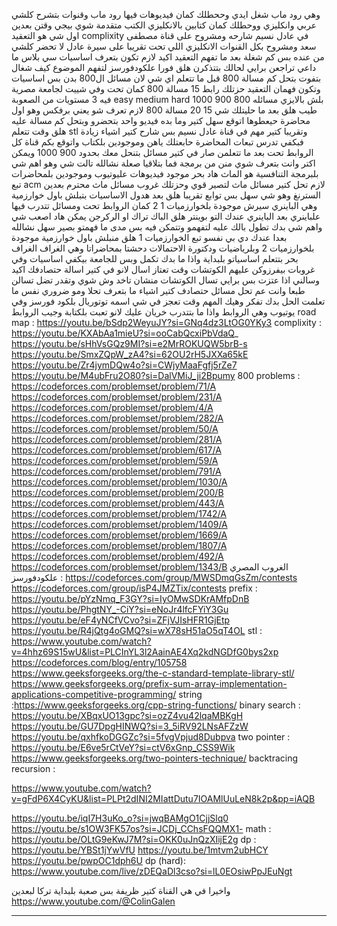 
وهي رود ماب شغل ايدي وححطلك كمان فيديوهات فيها رود ماب وقنوات بتشرح كلشي عربي وانكليزي ووحطلك كمان كتابين بالانكليزي الكتب متقدمة شوي بيجي وقتن بعدين 
اول شي هو التعقيد complixity 
في عادل نسيم شارحه ومشروح على قناة مصطفى سعد  ومشروح بكل القنوات الانكليزي اللي تحت تقريبا 
على سيرة عادل لا تحضر كلشي من  عنده بس كم شغلة 
بعد ما تفهم التعقيد اكيد لازم تكون بتعرف اساسيات سي بلاس ما داعي تراجعن برايي لحالك بتتذكرن 
هلق فورا علكودفورسز لتفهم الموضوع كيف شغال بتفوت بتحل كم مسالة 800 قبل ما تتعلم اي شي لان مسائل ال800 بدن بس اساسيات وتكون فهمان التعقيد حزتلك رابط 15 مسالة 800 كمان تحت 
وفي شييت لجامعة مصرية فيه 3 مستويات من الصعوبة easy medium hard 
 بلش بالايزي مسائله 800 900 1000
طيب هلق بعد ما حليتلك شي 15 20 مسالة 800 لازم تعرف شو يعني برفكس  وهو اول محاضرة حيعطوها اتوقع سهل كتير وما بده فيديو واحد بتحضرو وبتحل كم مسالة عليه
هلق وقت تتعلم stl وتقريبا كتير مهم
في قناة عادل نسيم بس شارح كتير اشياء زيادة فبكفي تدرس تبعات المحاضرة حابعتلك ياهن وموجودين بلكتاب واتوقع بكم قناة كل الروابط تحت 
بعد ما تتعلمن صار في كتير مسائل بتنحل معك بحدود 900 1000 ويمكن اكتر  وانت بتعرف شوي منن من برمجة  فما بتلاقيا صعلة نشالله
تالت شي وهو اهم شي بلبرمجة التنافسية هو الماث هاد بحر موجود فيديوهات عليوتيوب وموجودين بلمحاضرات تبع acm 
لازم تحل كتير مسائل ماث لتصير قوي وحزتلك غروب مسائل ماث محترم
بعدين السترنغ وهو شي سهل بس توابع تقريبا 
هلق بعد هدول الاساسيات بتبلش باول خوارزمية وهي الباينري سيرش موجودة بلخوارزميات  1 2 
كمان الروابط تحت ومسائل تتدرب فيها علباينري
بعد الباينري عندك التو بوينتر 
هلق الباك تراك او الركرجن يمكن هاد اصعب شي واهم شي بدك تطول بالك عليه لتفهمو وتتمكن فيه بس مدى ما فهمتو بصير سهل نشالله 
بعدا عندك دي بي نفسو تبع الخوارزميات 1
هلق منبلش باول خوارزمية موجودة بلخوارزميات 2 وبلرياضيات ودكتورة الاحتمالات دحشتا بمحاضراتا وهي الغراف الغراف بحر بتتعلم اساسياتو بلبداية واذا ما بدك تكمل وبس للجامعة بيكفي اساسيات
وفي غروبات بيفرزوكن عليهم الكوتشات وقت تعتاز اسال لانو في كتير اسالة حتصادفك اكيد وسالني اذا عتزت بس برايي تسال الكوتشات منشان تاخد وش شوي وتقدر تضل تسالن 
طبعا وانت عم تحل مسائل حتصادف كتير اشياء ما بتعرف تحلا ومو ضروري نفس ما تعلمت الحل بدك تفكر وهيك المهم وقت تعجز في شي اسمه توتوريال بلكود فورسز وفي يوتيوب 
وهي الروابط واذا ما بتتدرب خريان عليك لانو تعبت بلكتابة وجيب الروابط 
road map :
https://youtu.be/bSdp2WeyuJY?si=GNq4dz3LtOG0YKy3
complixity :
https://youtu.be/KXAbAa1mieU?si=ooCabQcxiPbVdaQ_
https://youtu.be/sHhVsGQz9MI?si=e2MrROKUQW5brB-s
https://youtu.be/SmxZQpW_zA4?si=62OU2rH5JXXa65kE
https://youtu.be/Zr4jymDQw4o?si=CWjyMaaFgfj5rZe7
https://youtu.be/M4ubFru2O80?si=DalVMiJ_ji2Bpumy
800 problems :
https://codeforces.com/problemset/problem/71/A
https://codeforces.com/problemset/problem/231/A
https://codeforces.com/problemset/problem/4/A
https://codeforces.com/problemset/problem/282/A
https://codeforces.com/problemset/problem/50/A
https://codeforces.com/problemset/problem/281/A
https://codeforces.com/problemset/problem/617/A
https://codeforces.com/problemset/problem/59/A
https://codeforces.com/problemset/problem/791/A
https://codeforces.com/problemset/problem/1030/A
https://codeforces.com/problemset/problem/200/B
https://codeforces.com/problemset/problem/443/A
https://codeforces.com/problemset/problem/1742/A
https://codeforces.com/problemset/problem/1409/A
https://codeforces.com/problemset/problem/1669/A
https://codeforces.com/problemset/problem/1807/A
https://codeforces.com/problemset/problem/492/A
https://codeforces.com/problemset/problem/1343/B
الغروب المصري علكودفورسز :
https://codeforces.com/group/MWSDmqGsZm/contests
https://codeforces.com/group/isP4JMZTix/contests
prefix :
https://youtu.be/pYzNmq_F3GY?si=IyOMwSDKrAMfpDnB
https://youtu.be/PhgtNY_-CiY?si=eNoJr4lfcFYiY3Gu
https://youtu.be/eF4yNCfVCvo?si=ZFjVJIsHFR1GjEtp
https://youtu.be/R4jQtg4oGMQ?si=wX78sH51aO5qT4OL
stl :
https://www.youtube.com/watch?v=4hhz69S15wU&list=PLCInYL3l2AainAE4Xq2kdNGDfG0bys2xp
https://codeforces.com/blog/entry/105758
https://www.geeksforgeeks.org/the-c-standard-template-library-stl/
https://www.geeksforgeeks.org/prefix-sum-array-implementation-applications-competitive-programming/
string :https://www.geeksforgeeks.org/cpp-string-functions/
binary search :
https://youtu.be/XBqxUO13gpc?si=ozZ4vu42lqaMBKgH
https://youtu.be/GU7DpgHINWQ?si=3_5iRV92LNsAFZzW
https://youtu.be/qxhfkoDGGZc?si=5fvgVpjud8Dubpva
two pointer :
https://youtu.be/E6ve5rCtVeY?si=ctV6xGnp_CSS9Wik
https://www.geeksforgeeks.org/two-pointers-technique/
backtracing recursion :

https://www.youtube.com/watch?v=gFdP6X4CyKU&list=PLPt2dINI2MIattDutu7IOAMlUuLeN8k2p&pp=iAQB

https://youtu.be/iqI7H3uKo_o?si=jwqBAMgO1CjjSlq0
https://youtu.be/s1OW3FK57os?si=JCDj_CChsFQQMX1-
math :
https://youtu.be/OLtG9eKwJ7M?si=OKK0uJnQzXIijE2g
dp :
https://youtu.be/YBSt1jYwVfU
https://youtu.be/1mtvm2ubHCY
https://youtu.be/pwpOC1dph6U
dp (hard):
https://www.youtube.com/live/zDEQaDl3cso?si=lL0EOsiwPpJEuNgt

واخيرا في هي القناة كتير ظريفة بس صعبة بلبداية تركا لبعدين https://www.youtube.com/@ColinGalen

---


